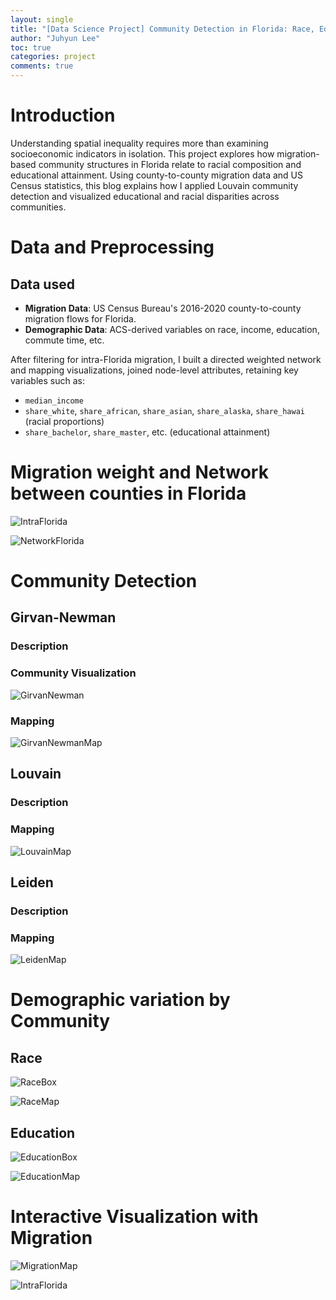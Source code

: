 ```yaml
---
layout: single
title: "[Data Science Project] Community Detection in Florida: Race, Education, Migration Gap by County"
author: "Juhyun Lee"
toc: true
categories: project
comments: true
---
```

# Introduction

Understanding spatial inequality requires more than examining socioeconomic indicators in isolation. This project explores how migration-based community structures in Florida relate to racial composition and educational attainment. 
Using county-to-county migration data and US Census statistics, this blog explains how I applied Louvain community detection and visualized educational and racial disparities across communities. 

# Data and Preprocessing
## Data used
- **Migration Data**: US Census Bureau's 2016-2020 county-to-county migration flows for Florida.
- **Demographic Data**: ACS-derived variables on race, income, education, commute time, etc.

After filtering for intra-Florida migration, I built a directed weighted network and mapping visualizations, joined node-level attributes, retaining key variables such as:
- ``median_income``
- ``share_white``, ``share_african``, ``share_asian``, ``share_alaska``, ``share_hawai`` (racial proportions)
- ``share_bachelor``, ``share_master``, etc. (educational attainment)

# Migration weight and Network between counties in Florida

![IntraFlorida](/assets/IntraFlorida.png)

![NetworkFlorida](/assets/NetworkFlorida.png)

# Community Detection

## Girvan-Newman
### Description
### Community Visualization

![GirvanNewman](/assets/girvan_newman.png)

### Mapping 

![GirvanNewmanMap](/assets/girvan_newman_map.png)

## Louvain
### Description
### Mapping 

![LouvainMap](/assets/louvain_map.png)

## Leiden
### Description
### Mapping 

![LeidenMap](/assets/leiden_map.png)


# Demographic variation by Community
## Race

![RaceBox](/assets/racial_composition.png)

![RaceMap](/assets/race_map.png)

## Education

![EducationBox](/assets/education_attainment.png)


![EducationMap](/assets/education_map.png)

# Interactive Visualization with Migration

![MigrationMap](/assets/migration_map.png)

![IntraFlorida](/assets/IntraFlorida.png)
